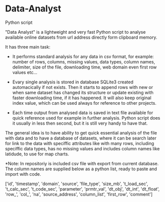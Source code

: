 # Data-Analyst
Python script


"Data Analyst" is a lightweight and very fast Python script to analyse available online datasets from url address directly form clipboard memory.

It has three main task:

- It performs standard analysis for any data in csv format, for example: number of rows, columns, missing values, data types, column names, delimiter, size of the file, downloading time, web domain even first row values etc...

- Evary single analysis is stored in database SQLite3 created automacically if not exists. Then it starts to append rows with new or when same dataset has changed its structure or update existing with faster downloading time, if it has happened. It will also keep original index value, which can be used always for reference to other projects.

- Each time output from analysed data is saved in text file available for quick reference used for example in further analysis. Python script does it usually in less then second, but it is still very handy to have that.

The general idea is to have ability to get quick essential analysis of the file with data and to have a database of datasets, where it can be search later for link to the data with speciffic attributes like with many rows, including speciffic data types, has no missing values and includes column names like latidude, to use for map charts.

*Note:
In repositoriy is included csv file with export from current database. The column names are supplied below as a python list, ready to paste and import with code.

['id', 'timestamp', 'domain', 'source', 'file_type', 'size_mb', 't_load_sec', 't_calc_sec', 't_code_sec', 'parameter', 'prmtr_val', 'dt_obj', 'dt_int', 'dt_float', 'row_', 'col_', 'na', 'source_address', 'column_list', 'first_row', 'comment']

